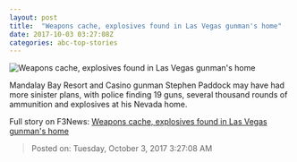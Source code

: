 ```yaml
---
layout: post
title:  "Weapons cache, explosives found in Las Vegas gunman's home"
date: 2017-10-03 03:27:08Z
categories: abc-top-stories
---
```


![Weapons cache, explosives found in Las Vegas gunman's home](http://www.abc.net.au/news/image/9011314-1x1-700x700.jpg)

Mandalay Bay Resort and Casino gunman Stephen Paddock may have had more sinister plans, with police finding 19 guns, several thousand rounds of ammunition and explosives at his Nevada home.


Full story on F3News: [Weapons cache, explosives found in Las Vegas gunman's home](http://www.f3nws.com/n/pUtAKE)

> Posted on: Tuesday, October 3, 2017 3:27:08 AM
